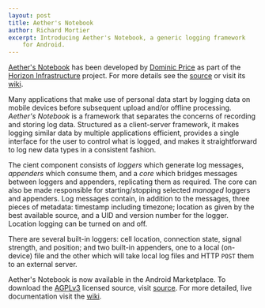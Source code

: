 ```yaml
---
layout: post
title: Aether's Notebook
author: Richard Mortier
excerpt: Introducing Aether's Notebook, a generic logging framework
    for Android. 
---
```


[Aether's Notebook][source] has been developed by
[Dominic Price][dominic] as part of the
[Horizon Infrastructure][horizon] project.  For more details see the
[source][] or visit its [wiki][]. 

Many applications that make use of personal data start by logging data
on mobile devices before subsequent upload and/or offline processing.
_Aether's Notebook_ is a framework that separates the concerns of
recording and storing log data.  Structured as a client-server
framework,  it makes logging similar data by multiple applications
efficient, provides a single interface for the user to control what is
logged, and makes it straightforward to log new data types  in a
consistent fashion.

The cient component consists of _loggers_ which generate log messages,
_appenders_ which consume them, and a _core_ which bridges messages
between loggers and appenders, replicating them as required.  The core
can also be made responsible for starting/stopping selected _managed_
loggers and appenders.  Log messages contain, in addition to the
messages, three pieces of metadata: timestamp including timezone;
location as given by the best available source, and a UID and version
number for the logger.  Location logging can be turned on and off. 

There are several built-in loggers: cell location, connection
state, signal strength, and position; and two built-in appenders, one
to a local (on-device) file and the other which will take local log
files and HTTP `POST` them to an external server.

Aether's Notebook is now available in the Android Marketplace.  To
download the [AGPLv3][] licensed source, visit [source][].  For more
detailed, live documentation visit the [wiki][]. 

[source]: https://github.com/dominicjprice/Aether-s-Notebook
[wiki]: https://github.com/dominicjprice/Aether-s-Notebook-Android-Client/wiki
[agplv3]: http://www.gnu.org/licenses/agpl-3.0.txt
[dominic]: https://github.com/dominicjprice
[horizon]: http://www.horizon.ac.uk/
